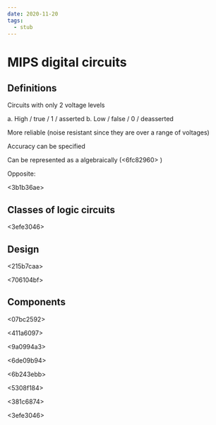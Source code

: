 ```yaml
---
date: 2020-11-20
tags: 
  - stub
---
```


# MIPS digital circuits

## Definitions

Circuits with only 2 voltage levels

a. High / true / 1 / asserted
b. Low / false / 0 / deasserted

More reliable (noise resistant since they are over a range of voltages)

Accuracy can be specified

Can be represented as a algebraically (<6fc82960> )

Opposite: <d3d3d617> 

<3b1b36ae>

## Classes of logic circuits

<f77067c9>

<3efe3046>

## Design

<215b7caa>

<706104bf>

## Components

<07bc2592>

<411a6097>

<9a0994a3>

<6de09b94>

<ee7a6e7d>

<6b243ebb>

<5308f184>

<381c6874>

<3efe3046>
